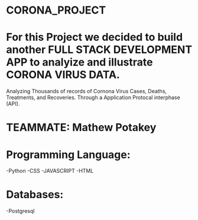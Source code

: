 # CORONA_PROJECT

# For this Project we decided to build another FULL STACK DEVELOPMENT APP to analyize and illustrate CORONA VIRUS DATA. 
   Analyzing Thousands of records of Cornona Virus Cases, Deaths, Treatments, and Recoveries. Through a Application Protocal
   interphase (API). 
# TEAMMATE: Mathew Potakey




# Programming Language: 
  -Python 
  -CSS 
  -JAVASCRIPT 
  -HTML
  
# Databases:
  -Postgresql


 




